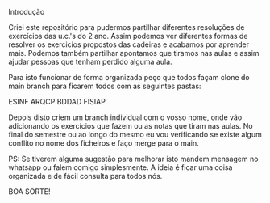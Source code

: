 Introdução

Criei este repositório para pudermos partilhar diferentes resoluções de exercícios das u.c.'s do 2 ano. Assim podemos ver diferentes formas de resolver os exercicios propostos 
das cadeiras e acabamos por aprender mais. Podemos também partilhar apontamos que tiramos nas aulas e assim ajudar pessoas que tenham perdido alguma aula.



Para isto funcionar de forma organizada peço que todos façam clone do main branch para ficarem todos com as seguintes pastas:

ESINF
ARQCP
BDDAD
FISIAP

Depois disto criem um branch individual com o vosso nome, onde vão adicionando os exercícios que fazem ou as notas que tiram nas aulas. No final do semestre ou ao longo do mesmo 
eu vou verificando se existe algum conflito no nome dos ficheiros e faço merge para o main.

PS: Se tiverem alguma sugestão para melhorar isto mandem mensagem no whatsapp ou falem comigo simplesmente. A ideia é ficar uma coisa organizada e de fácil consulta para todos nós.

BOA SORTE!
